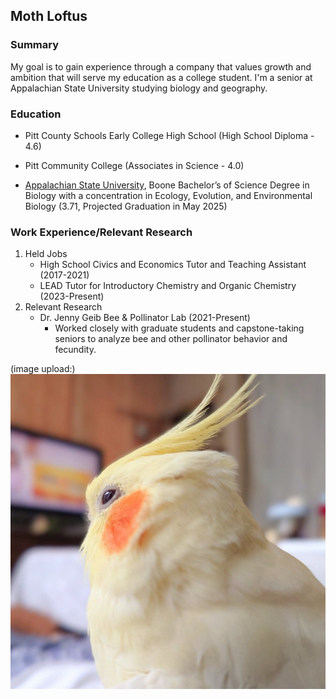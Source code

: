 ## Moth Loftus

### Summary

My goal is to gain experience through a company that values growth and ambition that will serve my education as a college student. I'm a senior at Appalachian State University studying biology and geography. 

### Education 
* Pitt County Schools Early College High School (High School Diploma - 4.6)

* Pitt Community College (Associates in Science - 4.0)

* [Appalachian State University](https://www.appstate.edu/), Boone Bachelor’s of Science Degree in Biology with a concentration in Ecology, Evolution, and Environmental Biology (3.71, Projected Graduation in May 2025)

### Work Experience/Relevant Research
1. Held Jobs
    - High School Civics and Economics Tutor and Teaching Assistant (2017-2021)
    - LEAD Tutor for Introductory Chemistry and Organic Chemistry (2023-Present)
2. Relevant Research
    - Dr. Jenny Geib Bee & Pollinator Lab (2021-Present)
        * Worked closely with graduate students and capstone-taking seniors to analyze bee and other pollinator behavior and fecundity.

(image upload:)
<img src="IMG_9589.jpg">




